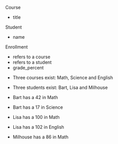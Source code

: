Course
- title

Student
- name

Enrollment
- refers to a course
- refers to a student
- grade_percent

* Three courses exist: Math, Science and English
* Three students exist: Bart, Lisa and Milhouse

* Bart has a 42 in Math
* Bart has a 17 in Science
* Lisa has a 100 in Math
* Lisa has a 102 in English
* Milhouse has a 86 in Math
